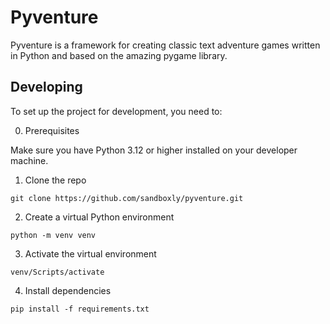 # Pyventure

Pyventure is a framework for creating classic text adventure games written in Python and based on the amazing pygame library.

## Developing

To set up the project for development, you need to:

0. Prerequisites

Make sure you have Python 3.12 or higher installed on your developer machine.

1. Clone the repo

```
git clone https://github.com/sandboxly/pyventure.git
```

2. Create a virtual Python environment

```
python -m venv venv
```

3. Activate the virtual environment

```
venv/Scripts/activate
```

4. Install dependencies

```
pip install -f requirements.txt
```
